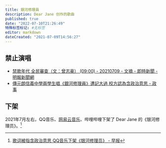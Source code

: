 ```yaml
---
title: 銀河修理員
description: Dear Jane 创作的歌曲
published: true
date: "2022-07-10T21:26:49"
特殊标签标记: #无标签
editor: markdown
dateCreated: "2021-07-09T14:56:27"
---
```


## 禁止演唱

+   [禁歌年代 全民審查（文：曾志豪） (09:00) - 20210709 - 文摘 - 即時新聞 - 明報新聞網](https://web.archive.org/web/20210709070100/https://news.mingpao.com/ins/文摘/article/20210709/s00022/1625754927693/禁歌年代-全民審查（文-曾志豪）)
+   [傳元朗信義中學兩學生唱《銀河修理員》遭記大過 校方認為含政治意思 - 政事](https://web.archive.org/web/20210709070025/https://www.bastillepost.com/hongkong/article/8756393-傳元朗信義中學兩學生唱《銀河修理員》遭記大過)

## 下架

2021年7月左右，QQ音乐、[网易云音乐][]、哔哩哔哩下架了 Dear Jane 的《银河修理员》。[^1166300]

[网易云音乐]: /company/网易/网易云音乐.md

[^1166300]: [歌词被指含政治意思 QQ音乐下架《银河修理员》 - 早报](https://web.archive.org/web/20210708141529/https://www.zaobao.com.sg/realtime/china/story20210708-1166300)
